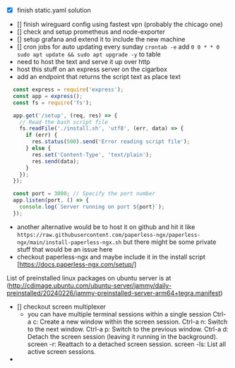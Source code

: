 - [X] finish static.yaml solution
- [] finish wireguard config using fastest vpn (probably the chicago one)
- [] check and setup prometheus and node-exporter
- [] setup grafana and extend it to include the new machine 
- [] cron jobs for auto updating every sunday 
  `crontab -e`
  add `0 0 * * 0 sudo apt update && sudo apt upgrade -y` to table
- need to host the text and serve it up over http
- host this stuff on an express server on the cigarbox
- add an endpoint that returns the script text as place text
```js
  const express = require('express');
  const app = express();
  const fs = require('fs');

  app.get('/setup', (req, res) => {
    // Read the bash script file
    fs.readFile('./install.sh', 'utf8', (err, data) => {
      if (err) {
        res.status(500).send('Error reading script file');
      } else {
        res.set('Content-Type', 'text/plain');
        res.send(data);
      }
    });
  });

  const port = 3000; // Specify the port number
  app.listen(port, () => {
    console.log(`Server running on port ${port}`);
  });

```
- another alternative would be to host it on github and hit it like
`https://raw.githubusercontent.com/paperless-ngx/paperless-ngx/main/install-paperless-ngx.sh` but there might be some private stuff that would be an issue here
- checkout paperless-ngx and maybe include it in the install script [https://docs.paperless-ngx.com/setup/]



List of preinstalled linux packages on ubuntu server is at (http://cdimage.ubuntu.com/ubuntu-server/jammy/daily-preinstalled/20240226/jammy-preinstalled-server-arm64+tegra.manifest)

- [] checkout screen multiplexer
  - you can have multiple terminal sessions within a single session
    Ctrl-a c: Create a new window within the screen session.
    Ctrl-a n: Switch to the next window.
    Ctrl-a p: Switch to the previous window.
    Ctrl-a d: Detach the screen session (leaving it running in the background).
    screen -r: Reattach to a detached screen session.
    screen -ls: List all active screen sessions.
-